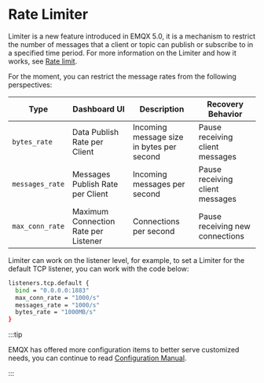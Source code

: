 # Rate Limiter

Limiter is a new feature introduced in EMQX 5.0, it is a mechanism to restrict the number of messages that a client or topic can publish or subscribe to in a specified time period. For more information on the Limiter and how it works, see [Rate limit](../rate-limit/rate-limit.md). 

For the moment, you can restrict the message rates from the following perspectives:

| **Type**        | Dashboard UI            | **Description**                           | **Recovery Behavior**           |
| --------------- | ----------------------- | ----------------------------------------- | ------------------------------- |
| `bytes_rate`    | Data Publish Rate per Client       | Incoming message size in bytes per second | Pause receiving client messages |
| `messages_rate`  | Messages Publish Rate per Client   | Incoming messages per second              | Pause receiving client messages |
| `max_conn_rate` | Maximum Connection Rate per Listener| Connections per second                    | Pause receiving new connections |

Limiter can work on the listener level, for example, to set a Limiter for the default TCP listener, you can work with the code below:

```bash
listeners.tcp.default {
  bind = "0.0.0.0:1883"
  max_conn_rate = "1000/s"
  messages_rate = "1000/s"
  bytes_rate = "1000MB/s"
}
```

:::tip

EMQX has offered more configuration items to better serve customized needs, you can continue to read [Configuration Manual](./configuration-manual.html).

:::